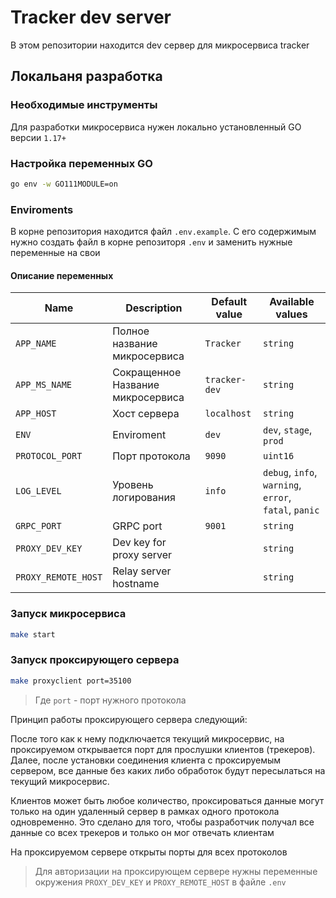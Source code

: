 # Tracker dev server

В этом репозитории находится dev сервер для микросервиса tracker

## Локальаня разработка

### Необходимые инструменты

Для разработки микросервиса нужен локально установленный GO версии `1.17+`

### Настройка переменных GO

```bash
go env -w GO111MODULE=on

```

### Enviroments

В корне репозитория находится файл `.env.example`. С его содержимым нужно создать файл в корне репозиторя `.env` и заменить нужные переменные на свои

#### Описание переменных

| Name                | Description                       | Default value | Available values                                      |
| ------------------- | --------------------------------- | ------------- | ----------------------------------------------------- |
| `APP_NAME`          | Полное название микросервиса      | `Tracker`     | `string`                                              |
| `APP_MS_NAME`       | Сокращенное Название микросервиса | `tracker-dev` | `string`                                              |
| `APP_HOST`          | Хост сервера                      | `localhost`   | `string`                                              |
| `ENV`               | Enviroment                        | `dev`         | `dev`, `stage`, `prod`                                |
| `PROTOCOL_PORT`     | Порт протокола                    | `9090`        | `uint16`                                              |
| `LOG_LEVEL`         | Уровень логирования               | `info`        | `debug`, `info`, `warning`, `error`, `fatal`, `panic` |
| `GRPC_PORT`         | GRPC port                         | `9001`        | `string`                                              |
| `PROXY_DEV_KEY`     | Dev key for proxy server          |               | `string`                                              |
| `PROXY_REMOTE_HOST` | Relay server hostname             |               | `string`                                              |

### Запуск микросервиса

```bash
make start
```

### Запуск проксирующего сервера

```bash
make proxyclient port=35100
```

> Где `port` - порт нужного протокола

Принцип работы проксирующего сервера следующий:

После того как к нему подключается текущий микросервис, на проксируемом открывается порт для прослушки клиентов (трекеров).
Далее, после установки соединения клиента с проксируемым сервером, все данные без каких либо обработок будут пересылаться на текущий микросервис.

Клиентов может быть любое количество, проксироваться данные могут только на один удаленный сервер в рамках одного протокола одновременно. Это сделано для того, чтобы разработчик получал все данные со всех трекеров и только он мог отвечать клиентам

На проксируемом сервере открыты порты для всех протоколов

> Для авторизации на проксирующем сервере нужны переменные окружения `PROXY_DEV_KEY` и `PROXY_REMOTE_HOST` в файле `.env`
